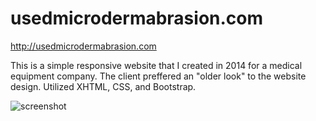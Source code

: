 usedmicrodermabrasion.com
=================================

http://usedmicrodermabrasion.com

This is a simple responsive website that I created in 2014 for a medical equipment company. The client preffered an "older look" to the website design. Utilized XHTML, CSS, and Bootstrap.

![screenshot](http://veganbunny.com/portfolio/images/megapeel/usedmicrodermabrasion.png)
